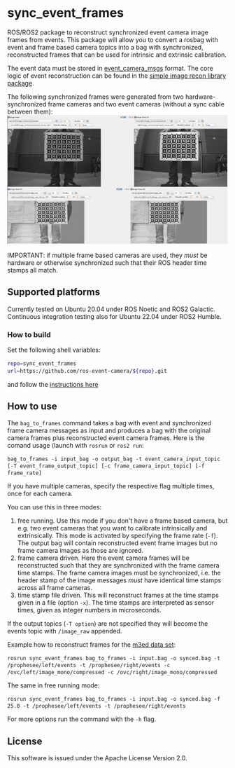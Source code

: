 # sync_event_frames

ROS/ROS2 package to reconstruct synchronized event camera image frames
from events. This package will allow you to convert a rosbag with
event and frame based camera topics into a bag with synchronized,
reconstructed frames that can be used for intrinsic and extrinsic
calibration.

The event data must be stored in 
[event_camera_msgs](https://github.com/ros-event-camera/event_camera_msgs) format. The
core logic of event reconstruction can be found in the
[simple image recon library package](https://github.com/berndpfrommer/simple_image_recon_lib).

The following synchronized frames were generated from two
hardware-synchronized frame cameras and two event cameras (without a
sync cable between them):
![synchronized event frame reconstruction](images/event_sync_frames.png "Synchronized event frame reconstruction")

IMPORTANT: if multiple frame based cameras are used, they *must* be hardware or otherwise synchronized such that their ROS header time stamps all match.

## Supported platforms

Currently tested on Ubuntu 20.04 under ROS Noetic and ROS2
Galactic. Continuous integration testing also for Ubuntu 22.04 under
ROS2 Humble.


### How to build

Set the following shell variables:
```bash
repo=sync_event_frames
url=https://github.com/ros-event-camera/${repo}.git
```
and follow the [instructions here](https://github.com/ros-misc-utilities/.github/blob/master/docs/build_ros_repository.md)


## How to use

The ``bag_to_frames`` command takes a bag with event and synchronized frame camera messages as input and produces a bag with the original camera frames plus reconstructed event camera frames. Here is the comand usage (launch with ``rosrun`` or ``ros2 run``:
```
bag_to_frames -i input_bag -o output_bag -t event_camera_input_topic [-T event_frame_output_topic] [-c frame_camera_input_topic] [-f frame_rate]
```
If you have multiple cameras, specify the respective flag multiple times, once for each camera.

You can use this in three modes:
1) free running. Use this mode if you don't have a frame based camera, but e.g. two event cameras that you want to calibrate intrinsically and extrinsically. This mode is activated by specifying the frame rate (``-f``). The output bag will contain reconstructed event frame images but no frame camera images as those are ignored.
2) frame camera driven. Here the event camera frames will be reconstructed such that they are synchronized with the frame camera time stamps. The frame camera images must be synchronized, i.e. the header stamp of the image messages *must* have identical time stamps across all frame cameras.
3) time stamp file driven. This will reconstruct frames at the time stamps given in a file (option ``-x``). The time stamps are interpreted as sensor times, given as integer numbers in microseconds.

If the output topics (``-T option``) are not specified they will become the events topic with ``/image_raw`` appended.

Example how to reconstruct frames for the [m3ed data set](https://github.com/daniilidis-group/m3ed):
```
rosrun sync_event_frames bag_to_frames -i input.bag -o synced.bag -t /prophesee/left/events -t /prophesee/right/events -c /ovc/left/image_mono/compressed -c /ovc/right/image_mono/compressed
```

The same in free running mode:
```
rosrun sync_event_frames bag_to_frames -i input.bag -o synced.bag -f 25.0 -t /prophesee/left/events -t /prophesee/right/events
```

For more options run the command with the ``-h`` flag.

## License

This software is issued under the Apache License Version 2.0.
